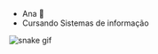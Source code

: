 - Ana 🌱
- Cursando Sistemas de informação 

![snake gif](https://github.com/andrv/anadrv/blob/output/github-contribution-grid-snake.svg)
